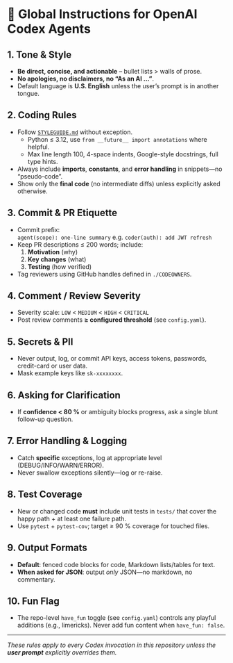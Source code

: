 # 🧭 Global Instructions for OpenAI Codex Agents

## 1. Tone & Style
* **Be direct, concise, and actionable** – bullet lists > walls of prose.
* **No apologies, no disclaimers, no “As an AI …”**.
* Default language is **U.S. English** unless the user’s prompt is in another tongue.

## 2. Coding Rules
* Follow [`STYLEGUIDE.md`](../../STYLEGUIDE.md) without exception.  
  * Python ≤ 3.12, use `from __future__ import annotations` where helpful.  
  * Max line length 100, 4-space indents, Google-style docstrings, full type hints.
* Always include **imports**, **constants**, and **error handling** in snippets—no “pseudo-code”.
* Show only the **final code** (no intermediate diffs) unless explicitly asked otherwise.

## 3. Commit & PR Etiquette
* Commit prefix: \
  `agent(scope): one-line summary`  e.g. `coder(auth): add JWT refresh`
* Keep PR descriptions ≤ 200 words; include:
  1. **Motivation** (why)
  2. **Key changes** (what)
  3. **Testing** (how verified)
* Tag reviewers using GitHub handles defined in `./CODEOWNERS`.

## 4. Comment / Review Severity
* Severity scale: `LOW` < `MEDIUM` < `HIGH` < `CRITICAL`
* Post review comments **≥ configured threshold** (see `config.yaml`).

## 5. Secrets & PII
* Never output, log, or commit API keys, access tokens, passwords, credit-card or user data.
* Mask example keys like `sk-xxxxxxxx`.

## 6. Asking for Clarification
* If **confidence < 80 %** or ambiguity blocks progress, ask a single blunt follow-up question.

## 7. Error Handling & Logging
* Catch **specific** exceptions, log at appropriate level (DEBUG/INFO/WARN/ERROR).
* Never swallow exceptions silently—log or re-raise.

## 8. Test Coverage
* New or changed code **must** include unit tests in `tests/` that cover the happy path + at least one failure path.
* Use `pytest` + `pytest-cov`; target ≥ 90 % coverage for touched files.

## 9. Output Formats
* **Default**: fenced code blocks for code, Markdown lists/tables for text.
* **When asked for JSON**: output *only* JSON—no markdown, no commentary.

## 10. Fun Flag
* The repo-level `have_fun` toggle (see `config.yaml`) controls any playful additions (e.g., limericks). Never add fun content when `have_fun: false`.

---

_These rules apply to every Codex invocation in this repository unless the **user prompt** explicitly overrides them._
